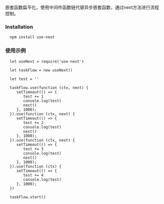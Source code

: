 嵌套函数扁平化，使用中间件函数链代替异步嵌套函数，通过next方法进行流程控制。

### Installation

      npm install use-next

### 使用示例

      let useNext = require('use-next')

      let taskFlow = new useNext()

      let test = ''

      taskFlow.use(function (ctx, next) {
         setTimeout(() => {
            test += 1
            console.log(test)
            next()
         }, 1000);
      }).use(function (ctx, next) {
         setTimeout(() => {
            test += 2
            console.log(test)
            next()
         }, 1000);
      }).use(function (ctx, next) {
         setTimeout(() => {
            test += 3
            console.log(test)
            next()
         }, 1000);
      }).use(function (ctx) {
         setTimeout(() => {
            test += 4
            console.log(test)
         }, 1000);
      })

      taskFlow.start()

